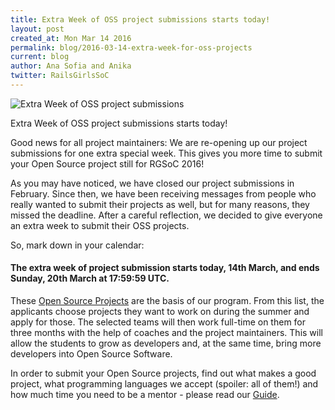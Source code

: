 ```yaml
---
title: Extra Week of OSS project submissions starts today!
layout: post
created_at: Mon Mar 14 2016
permalink: blog/2016-03-14-extra-week-for-oss-projects
current: blog
author: Ana Sofia and Anika
twitter: RailsGirlsSoC
---
```


![Extra Week of OSS project submissions](/img/blog/2016/extra-week-for-oss-projects.gif)


Extra Week of OSS project submissions starts today! 

Good news for all project maintainers: We are re-opening up our project submissions for one extra special week. This gives you more time to submit your Open Source project still for RGSoC 2016!

As you may have noticed, we have closed our project submissions in February. Since then, we have been receiving messages from people who really wanted to submit their projects as well, but for many reasons, they missed the deadline. After a careful reflection, we decided to give everyone an extra week to submit their OSS projects.

So, mark down in your calendar:

#### The extra week of project submission starts today, 14th March, and ends Sunday, 20th March at 17:59:59 UTC.

These [Open Source Projects](https://teams.railsgirlssummerofcode.org/projects) are the basis of our program. From this list, the applicants choose projects they want to work on during the summer and apply for those. The selected teams will then work full-time on them for three months with the help of coaches and the project maintainers. This will allow the students to grow as developers and, at the same time, bring more developers into Open Source Software.

In order to submit your Open Source projects, find out what makes a good project, what programming languages we accept (spoiler: all of them!) and how much time you need to be a mentor - please read our [Guide](http://railsgirlssummerofcode.org/guide/projects/).
